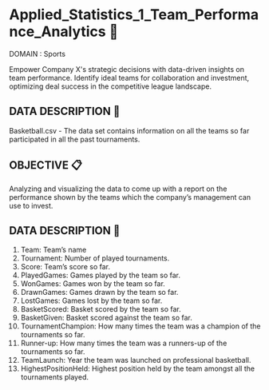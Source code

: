 # Applied_Statistics_1_Team_Performance_Analytics :football:
DOMAIN : Sports

Empower Company X's strategic decisions with data-driven insights on team performance. Identify ideal teams for collaboration and investment, optimizing deal success in the competitive league landscape.

## DATA DESCRIPTION :page_with_curl:
Basketball.csv - The data set contains information on all the teams so far participated in 
all the past tournaments.

## OBJECTIVE :clipboard:
Analyzing  and visualizing the data to come up with a report on the performance shown by the teams which the company’s management can use to invest. 

## DATA DESCRIPTION :file_folder:
1. Team: Team’s name
2. Tournament: Number of played tournaments.
3. Score: Team’s score so far.
4. PlayedGames: Games played by the team so far.
5. WonGames: Games won by the team so far.
6. DrawnGames: Games drawn by the team so far.
7. LostGames: Games lost by the team so far.
8. BasketScored: Basket scored by the team so far.
9. BasketGiven: Basket scored against the team so far.
10. TournamentChampion: How many times the team was a champion of the tournaments so far.
11. Runner-up: How many times the team was a runners-up of the tournaments so far.
12. TeamLaunch: Year the team was launched on professional basketball.
13. HighestPositionHeld: Highest position held by the team amongst all the tournaments played.

